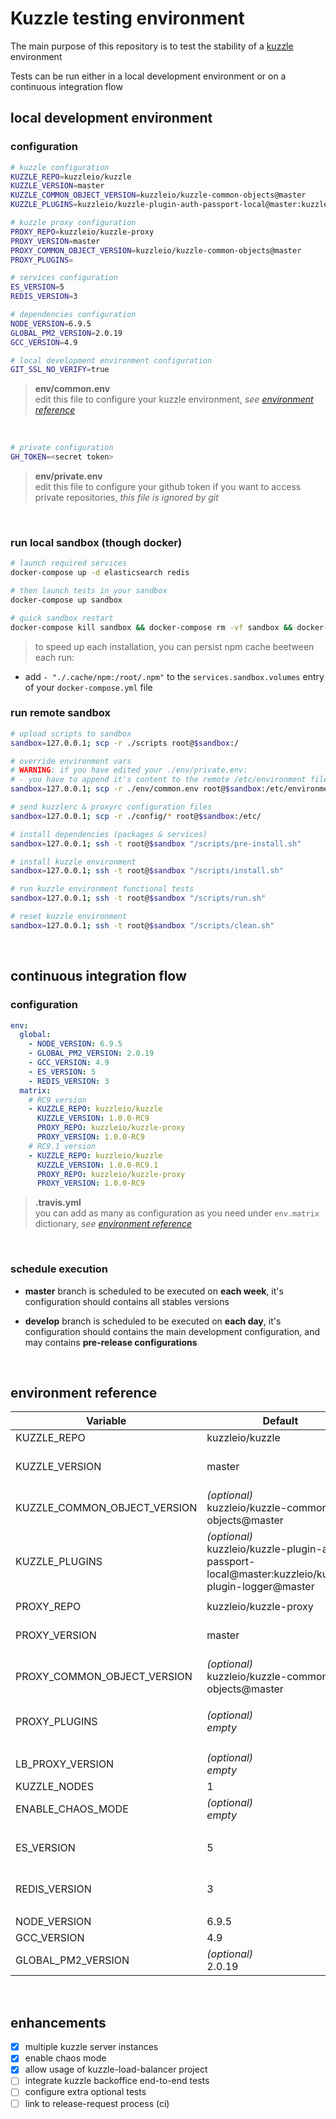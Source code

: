 # Kuzzle testing environment

The main purpose of this repository is to test the stability of a [kuzzle](http://kuzzle.io/) environment

Tests can be run either in a local development environment or on a continuous integration flow

## local development environment

### configuration

```bash
# kuzzle configuration
KUZZLE_REPO=kuzzleio/kuzzle
KUZZLE_VERSION=master
KUZZLE_COMMON_OBJECT_VERSION=kuzzleio/kuzzle-common-objects@master
KUZZLE_PLUGINS=kuzzleio/kuzzle-plugin-auth-passport-local@master:kuzzleio/kuzzle-plugin-logger@master

# kuzzle proxy configuration
PROXY_REPO=kuzzleio/kuzzle-proxy
PROXY_VERSION=master
PROXY_COMMON_OBJECT_VERSION=kuzzleio/kuzzle-common-objects@master
PROXY_PLUGINS=

# services configuration
ES_VERSION=5
REDIS_VERSION=3

# dependencies configuration
NODE_VERSION=6.9.5
GLOBAL_PM2_VERSION=2.0.19
GCC_VERSION=4.9

# local development environment configuration
GIT_SSL_NO_VERIFY=true
```
> **env/common.env** <br />
edit this file to configure your kuzzle environment, *see [environment reference](#environment-reference)*

<br />

```bash
# private configuration
GH_TOKEN=<secret token>
```
> **env/private.env** <br />
edit this file to configure your github token if you want to access private repositories, *this file is ignored by git*

<br />

### run local sandbox (though docker)

```bash
# launch required services
docker-compose up -d elasticsearch redis

# then launch tests in your sandbox
docker-compose up sandbox

# quick sandbox restart
docker-compose kill sandbox && docker-compose rm -vf sandbox && docker-compose up sandbox
```
> to speed up each installation, you can persist npm cache beetween each run: <br />
- add `- "./.cache/npm:/root/.npm"` to the `services.sandbox.volumes` entry of your `docker-compose.yml` file

### run remote sandbox

```bash
# upload scripts to sandbox
sandbox=127.0.0.1; scp -r ./scripts root@$sandbox:/

# override environment vars
# WARNING: if you have edited your ./env/private.env:
# - you have to append it's content to the remote /etc/environment file
sandbox=127.0.0.1; scp -r ./env/common.env root@$sandbox:/etc/environment

# send kuzzlerc & proxyrc configuration files
sandbox=127.0.0.1; scp -r ./config/* root@$sandbox:/etc/

# install dependencies (packages & services)
sandbox=127.0.0.1; ssh -t root@$sandbox "/scripts/pre-install.sh"

# install kuzzle environment
sandbox=127.0.0.1; ssh -t root@$sandbox "/scripts/install.sh"

# run kuzzle environment functional tests
sandbox=127.0.0.1; ssh -t root@$sandbox "/scripts/run.sh"

# reset kuzzle environment
sandbox=127.0.0.1; ssh -t root@$sandbox "/scripts/clean.sh"
```

<br />

## continuous integration flow

### configuration


```yml
env:
  global:
    - NODE_VERSION: 6.9.5
    - GLOBAL_PM2_VERSION: 2.0.19
    - GCC_VERSION: 4.9
    - ES_VERSION: 5
    - REDIS_VERSION: 3
  matrix:
    # RC9 version
    - KUZZLE_REPO: kuzzleio/kuzzle
      KUZZLE_VERSION: 1.0.0-RC9
      PROXY_REPO: kuzzleio/kuzzle-proxy
      PROXY_VERSION: 1.0.0-RC9
    # RC9.1 version
    - KUZZLE_REPO: kuzzleio/kuzzle
      KUZZLE_VERSION: 1.0.0-RC9.1
      PROXY_REPO: kuzzleio/kuzzle-proxy
      PROXY_VERSION: 1.0.0-RC9
```
> **.travis.yml** <br />
you can add as many as configuration as you need under `env.matrix` dictionary, *see [environment reference](#environment-reference)*

<br />

### schedule execution

- **master** branch is scheduled to be executed on **each week**, it's configuration should contains all stables versions

- **develop** branch is scheduled to be executed on **each day**, it's configuration should contains the main development configuration, and may contains **pre-release configurations**

<br />

## environment reference
| Variable | Default | Description |
| ---- | --- | --- |
| KUZZLE_REPO | kuzzleio/kuzzle | kuzzle github source repository |
| KUZZLE_VERSION | master | kuzzle git reference <br /><br /> *can be a branch, tag or commit version* |
| KUZZLE_COMMON_OBJECT_VERSION |  *(optional)* <br /> kuzzleio/kuzzle-common-objects@master | override kuzzle common object version <br /><br /> `<common_object_repo>@<common_object_version>` |
| KUZZLE_PLUGINS | *(optional)* <br /> kuzzleio/kuzzle-plugin-auth-passport-local@master:kuzzleio/kuzzle-plugin-logger@master | override kuzzle server plugin list <br /><br /> `<plugin_1_repo>@<plugin_1_version>:<plugin_2_repo>@<plugin_2_version>`   |
| | | |
| PROXY_REPO | kuzzleio/kuzzle-proxy | proxy github source repository |
| PROXY_VERSION | master | proxy git reference <br /><br /> *can be a branch, tag or commit version* |
| PROXY_COMMON_OBJECT_VERSION | *(optional)* <br /> kuzzleio/kuzzle-common-objects@master | override proxy common object version <br /><br /> `<common_object_repo>@<common_object_version>` |
| PROXY_PLUGINS | *(optional)* <br /> *empty* | override kuzzle proxy plugin list <br /><br /> `<plugin_1_repo>@<plugin_1_version>:<plugin_2_repo>@<plugin_2_version>`
| | | |
| LB_PROXY_VERSION | *(optional)* <br /> *empty* | override proxy version for load balancer configurations |
| KUZZLE_NODES | 1 | number of kuzzle core to start |
| ENABLE_CHAOS_MODE | *(optional)* <br /> *empty* | enable chaos mode, wich restart randoly kuzzle node during tests |
| | | |
| ES_VERSION | 5 | define elasticsearch version <br /><br /> *can be a major, minor or patch specific version*
| REDIS_VERSION | 3 | define redis version <br /><br /> *can be a major, minor or patch specific version*
| | | |
| NODE_VERSION | 6.9.5 | define nodejs version |
| GCC_VERSION | 4.9 | define gcc version |
| GLOBAL_PM2_VERSION | *(optional)* <br /> 2.0.19 | override global pm2 version |

<br />

## enhancements
- [x] multiple kuzzle server instances
- [x] enable chaos mode
- [x] allow usage of kuzzle-load-balancer project
- [ ] integrate kuzzle backoffice end-to-end tests
- [ ] configure extra optional tests
- [ ] link to release-request process (ci)
